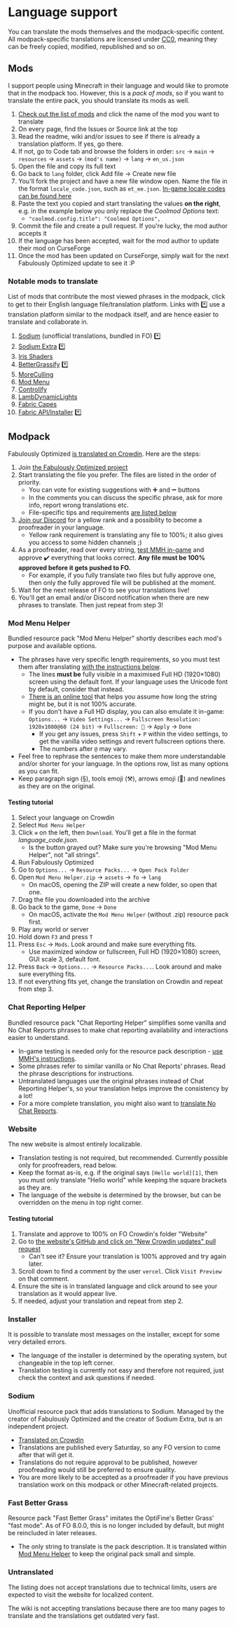 # Language support

You can translate the mods themselves and the modpack-specific content. All modpack-specific translations are licensed under [CC0](https://www.tldrlegal.com/license/creative-commons-cc0-1-0-universal), meaning they can be freely copied, modified, republished and so on.

## Mods

I support people using Minecraft in their language and would like to promote that in the modpack too. However, this is a _pack of mods_, so if you want to translate the entire pack, you should translate its mods as well.

1. [Check out the list of mods](https://github.com/Fabulously-Optimized/fabulously-optimized/blob/main/INCLUDED-MODS.md#smooth) and click the name of the mod you want to translate
2. On every page, find the Issues or Source link at the top
3. Read the readme, wiki and/or issues to see if there is already a translation platform. If yes, go there.
4. If not, go to Code tab and browse the folders in order: `src` → `main` → `resources` → `assets` → `(mod's name)` → `lang` → `en_us.json`
5. Open the file and copy its full text
6. Go back to `lang` folder, click Add file → Create new file
7. You'll fork the project and have a new file window open. Name the file in the format `locale_code.json`, such as `et_ee.json`. [In-game locale codes can be found here](https://minecraft.wiki/w/Language#Languages)
8. Paste the text you copied and start translating the values **on the right**, e.g. in the example below you only replace the _Coolmod Options_ text:
   * `"coolmod.config.title": "Coolmod Options",`
9. Commit the file and create a pull request. If you're lucky, the mod author accepts it
10. If the language has been accepted, wait for the mod author to update their mod on CurseForge
11. Once the mod has been updated on CurseForge, simply wait for the next Fabulously Optimized update to see it :P

### Notable mods to translate

List of mods that contribute the most viewed phrases in the modpack, click to get to their English language file/translation platform. Links with *️⃣ use a translation platform similar to the modpack itself, and are hence easier to translate and collaborate in.

1. [Sodium](#sodium) (unofficial translations, bundled in FO) *️⃣
2. [Sodium Extra](https://crowdin.com/project/sodium-extra) *️⃣
3. [Iris Shaders](https://github.com/IrisShaders/Iris/blob/multiloader-new/common/src/main/resources/assets/iris/lang/en_us.json)
4. [BetterGrassify](https://crowdin.com/project/bettergrassify/) *️⃣
5. [MoreCulling](https://github.com/FxMorin/MoreCulling/blob/master/common/src/main/resources/assets/moreculling/lang/en_us.json)
6. [Mod Menu](https://github.com/TerraformersMC/ModMenu/blob/1.21.9/src/main/resources/assets/modmenu/lang/en_us.json)
7. [Controlify](https://github.com/isXander/Controlify/blob/multiversion/dev/src/main/resources/assets/controlify/lang/en_us.json)
8. [LambDynamicLights](https://github.com/LambdAurora/LambDynamicLights/blob/1.21.10/src/main/resources/assets/lambdynlights/lang/en_us.json)
9. [Fabric Capes](https://github.com/CaelTheColher/Capes/blob/architectury/common/src/main/resources/assets/capes/lang/en_us.json)
10. [Fabric API/Installer](https://crowdin.com/project/fabricmc) *️⃣

## Modpack

Fabulously Optimized [is translated on Crowdin](https://crowdin.com/project/fabulously-optimized). Here are the steps:

1. Join [the Fabulously Optimized project](https://crowdin.com/project/fabulously-optimized)
2. Start translating the file you prefer. The files are listed in the order of priority.
   * You can vote for existing suggestions with ➕ and ➖ buttons
   * In the comments you can discuss the specific phrase, ask for more info, report wrong translations etc.
   * File-specific tips and requirements [are listed below](#mod-menu-helper)
3. [Join our Discord](https://fabulously-optimized.github.io/discord) for a yellow rank and a possibility to become a proofreader in your language.
   * Yellow rank requirement is translating any file to 100%; it also gives you access to some hidden channels ;)
4. As a proofreader, read over every string, [test MMH in-game](#testing-tutorial) and approve ✔️ everything that looks correct. **Any file must be 100% approved before it gets pushed to FO.**   
   * For example, if you fully translate two files but fully approve one, then only the fully approved file will be published at the moment.
6. Wait for the next release of FO to see your translations live!
7. You'll get an email and/or Discord notification when there are new phrases to translate. Then just repeat from step 3!

### Mod Menu Helper

Bundled resource pack "Mod Menu Helper" shortly describes each mod's purpose and available options.

* The phrases have very specific length requirements, so you must test them after translating [with the instructions below](#testing-tutorial).
   * The lines **must be** fully visible in a maximised Full HD (1920×1080) screen using the default font. If your language uses the Unicode font by default, consider that instead.
   * [There is an online tool](https://fabulously-optimized.github.io/Mod-Menu-Helper-Size-Checker/) that helps you assume how long the string might be, but it is not 100% accurate.
   * If you don't have a Full HD display, you can also emulate it in-game: `Options...` → `Video Settings...` → `Fullscreen Resolution: 1920x1080@60 (24 bit)` → `Fullscreen: 🔲` → `Apply` → `Done`
     * If you get any issues, press `Shift` + `P` within the video settings, to get the vanilla video settings and revert fullscreen options there.
     * The numbers after `@` may vary. 
* Feel free to rephrase the sentences to make them more understandable and/or shorter for your language. In the options row, list as many options as you can fit.
* Keep paragraph sign (§), tools emoji (⚒️), arrows emoji (🔀) and newlines as they are on the original.

#### Testing tutorial

1. Select your language on Crowdin
2. Select `Mod Menu Helper`
3. Click `≡` on the left, then `Download`. You'll get a file in the format _language_code.json_.
   * Is the button grayed out? Make sure you're browsing "Mod Menu Helper", not "all strings".
4. Run Fabulously Optimized
5. Go to `Options...` → `Resource Packs...` → `Open Pack Folder`
6. Open `Mod Menu Helper.zip` → `assets` → `fo` → `lang`
   * On macOS, opening the ZIP will create a new folder, so open that one.
7. Drag the file you downloaded into the archive
8. Go back to the game, `Done` → `Done`
   * On macOS, activate the `Mod Menu Helper` (without .zip) resource pack first.
9. Play any world or server
10. Hold down `F3` and press `T`
11. Press `Esc` → `Mods`. Look around and make sure everything fits.
    * Use maximized window or fullscreen, Full HD (1920×1080) screen, GUI scale 3, default font.
12. Press `Back` → `Options...` → `Resource Packs...`. Look around and make sure everything fits. 
13. If not everything fits yet, change the translation on Crowdin and repeat from step 3.

### Chat Reporting Helper

Bundled resource pack "Chat Reporting Helper" simplifies some vanilla and No Chat Reports phrases to make chat reporting availability and interactions easier to understand.

* In-game testing is needed only for the resource pack description - [use MMH's instructions](#testing-tutorial).
* Some phrases refer to similar vanilla or No Chat Reports' phrases. Read the phrase descriptions for instructions.
* Untranslated languages use the original phrases instead of Chat Reporting Helper's, so your translation helps improve the consistency by a lot!
* For a more complete translation, you might also want to [translate No Chat Reports](https://github.com/Aizistral-Studios/No-Chat-Reports/blob/1.20-Unified/src/main/resources/assets/nochatreports/lang/en_us.json).

### Website

The new website is almost entirely localizable.

* Translation testing is not required, but recommended. Currently possible only for proofreaders, read below.
* Keep the format as-is, e.g. if the original says `[Hello world][1]`, then you must only translate "Hello world" while keeping the square brackets as they are.
* The language of the website is determined by the browser, but can be overridden on the menu in top right corner.

#### Testing tutorial

1. Translate and approve to 100% on FO Crowdin's folder "Website"
2. Go to [the website's GitHub and click on "New Crowdin updates" pull request](https://github.com/Fabulously-Optimized/fabulously-web/pulls?q=is%3Apr+is%3Aopen+New+Crowdin+updates)
   * Can't see it? Ensure your translation is 100% approved and try again later.
3. Scroll down to find a comment by the user `vercel`. Click `Visit Preview` on that comment.
4. Ensure the site is in translated language and click around to see your translation as it would appear live.
5. If needed, adjust your translation and repeat from step 2.

### Installer

It is possible to translate most messages on the installer, except for some very detailed errors.

* The language of the installer is determined by the operating system, but changeable in the top left corner.
* Translation testing is currently not easy and therefore not required, just check the context and ask questions if needed.

### Sodium

Unofficial resource pack that adds translations to Sodium. Managed by the creator of Fabulously Optimized and the creator of Sodium Extra, but is an independent project.

* [Translated on Crowdin](https://crowdin.com/project/sodium-fabric)
* Translations are published every Saturday, so any FO version to come after that will get it.
* Translations do not require approval to be published, however proofreading would still be preferred to ensure quality.
* You are more likely to be accepted as a proofreader if you have previous translation work on this modpack or other Minecraft-related projects.

### Fast Better Grass

Resource pack "Fast Better Grass" imitates the OptiFine's Better Grass' "fast mode". As of FO 8.0.0, this is no longer included by default, but might be reincluded in later releases.

* The only string to translate is the pack description. It is translated within [Mod Menu Helper](#mod-menu-helper) to keep the original pack small and simple.

### Untranslated

The listing does not accept translations due to technical limits, users are expected to visit the website for localized content.

The wiki is not accepting translations because there are too many pages to translate and the translations get outdated very fast.
